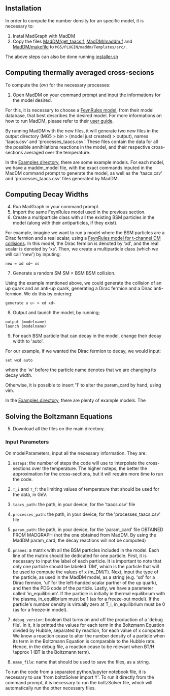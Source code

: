 
## Installation

In order to compute the number density for an specific model, it is necessary to:

 1. Instal MadGraph with MadDM
 2. Copy the files [MadDM/get_taacs.f](./MadDM/get_taacs.f), [MadDM/maddm.f](./MadDM/maddm.f) and [MadDM/makefile](MadDM/makefile)  to ``MG5/PLUGIN/maddm/Templates/src/``.

The above steps can also be done running [installer.sh](./installer.sh)


## Computing thermally averaged cross-secions

To compute the $\langle \sigma v \rangle$ for the necessary processes:

 1. Open MadDM on your command prompt and input the informations for the model desired.

For this, it is necessary to choose a [FeynRules model](https://feynrules.irmp.ucl.ac.be/ "FeynRules"), from their model database, that best describes the desired model. For more informations on how to run MadDM, please refer to their [user guide](https://arxiv.org/abs/2012.09016 "MadDM user guide"). 
   
By running MadDM with the new files, it will generate two new files in the output directory (MG5 > bin > (model just created) > output), names 'taacs.csv' and 'processes_taacs.csv'. These files contain the data for all the possible annihilations reactions in the model, and their respective cross-sections averaged over the temperature.

In the [Examples directory](./Examples), there are some example models. For each model, we have a maddm_model file, with the exact commands inputed in the MadDM command prompt to generate the model, as well as the 'taacs.csv' and 'processes_taacs.csv' files generated by MadDM.

## Computing Decay Widths

4. Run MadGraph in your command prompt.
5. Import the same FeynRules model used in the previous section.
6. Create a multiparticle class with all the existing BSM particles in the model (along with their antiparticles, if they exist).

For example, imagine we want to run a model where the BSM particles are a Dirac fermion and a real scalar, using a [FeynRules model for t-channel DM collisions](http://feynrules.irmp.ucl.ac.be/wiki/DMsimpt "Simplified t-channel DM model in FeynRules"). In this model, the Dirac fermion is denoted by 'xd', and the real scalar is denoted by 'xs'. Then, we create a multiparticle class (which we will call 'new') by inputing:

```
new = xd xd~ xs
```

7. Generate a random SM SM > BSM BSM collision.

Using the example mentioned above, we could generate the collision of an up quark and an anti-up quark, generating a Dirac fermion and a Dirac anti-fermion. We do this by entering:

```
generate u u~ > xd xd~
```

8. Output and launch the model, by running;

```
output (modelname)
launch (modelname)
```
  
9. For each BSM particle that can decay in the model, change their decay width to 'auto'.

For our example, if we wanted the Dirac fermion to decay, we would input:

```
set wxd auto
```

where the 'w' before the particle name denotes that we are changing its decay width.

Otherwise, it is possible to insert '1' to alter the param_card by hand, using vim. 

In the [Examples directory](./Examples), there are plenty of example models. The 

## Solving the Boltzmann Equations

5. Download all the files on the main directory.

### Input Parameters

On modelParameters, input all the necessary information. They are:
 1. ``nsteps``: the number of steps the code will use to interpolate the cross-sections over the temperature. The higher nsteps, the better the approximation for the cross-sections, but it will require more time to run the code.

 2. ``T_i`` and ``T_f``: the limiting values of temperature that should be used for the data, in GeV.

 3. ``taacs_path``: the path, in your device, for the 'taacs.csv' file

 4. ``processes_path``: the path, in your device, for the 'processes_taacs.csv' file

 5. ``param_path``: the path, in your device, for the 'param_card' file OBTAINED FROM MADGRAPH (not the one obtained from MadDM. By using the MadDM param_card, the decay reactions will not be computed)

 6. ``pnames``: a matrix with all the BSM particles included in the model. Each line of the matrix should be dedicated for one particle. First, it is necessary to input the label of each particle. It is important to note that only one particle should be labeled 'DM', which is the particle that will be used to compute the values of x (m_DM/T). Next, input the type of the particle, as used in the MadDM model, as a string (e.g. 'xd' for a Dirac fermion, 'ul' for the left-handed scalar partner of the up quark), and then the PDG code of the particle. Lastly, we have a parameter called 'in_equilibrium'. If the particle is initially in thermal equilibrium with the plasma, in_equilibrium must be 1 (as for a freeze-out model). If the particle's number density is virtually zero at T_i, in_equilibrium must be 0 (as for a freeze-in model).

 7. ``debug_version``: boolean that turns on and off the production of a 'debug file'. In it, it is printed the values for each term in the Boltzmann Equation divided by Hubble, separated by reaction, for each value of x computed. We know a reaction cease to alter the number density of a particle when its term in the Boltzmann Equation is comparable to the Hubble rate. Hence, in the debug file, a reaction cease to be relevant when BT/H \approx 1 (BT is the Boltzmann term).

 8. ``name_file``: name that should be used to save the files, as a string.

To run the code from a separated python/jupyter notebook file, it is necessary to use 'from boltzSolver import Y'. To run it directly from the command prompt, it is necessary to run the boltzSolver file, which will automatically run the other necessary files.
